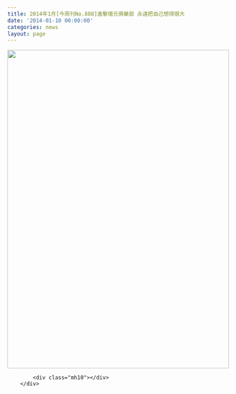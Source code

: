```yaml
---
title: 2014年1月[今周刊No.888]進擊億元俱樂部 永遠把自己想得很大
date: '2014-01-10 00:00:00'
categories: news
layout: page
---
```


<div class="text">
			<div>
	<img alt="" src="http://www.leishan.com.tw/UserFiles/images/%E7%A3%8A%E5%B1%B1%E6%96%B0%E8%81%9E/%E7%A3%8A%E5%B1%B1%E9%9B%9C%E8%AA%8C/2014%E5%B9%B41%E6%9C%88%5BMoney%E9%8C%A2No.76%5D2014%E5%BF%85Buy%E4%BF%9D%E5%96%AE%E5%A4%A7%E5%85%AC%E9%96%8BP.56(1).jpg" style="width: 500px; height: 719px;"></div>

			<div class="mh10"></div>
		</div>